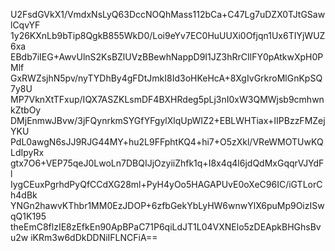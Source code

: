 U2FsdGVkX1/VmdxNsLyQ63DccNOQhMass112bCa+C47Lg7uDZX0TJtGSawlCqvYF
1y26KXnLb9bTip8QgkB855WkD0/Loi9eYv7EC0HuUUXi0Ofjqn1Ux6TIYjWUZ6xa
EBdb7iIEG+AwvUlnS2KsBZlUVzBBewhNappD9I1JZ3hRrCIlFY0pAtkwXpH0PMlf
GxRWZsjhN5pv/nyTYDhBy4gFDtJmkI8Id3oHKeHcA+8XgIvGrkroMlGnKpSQ7y8U
MP7VknXtTFxup/IQX7ASZKLsmDF4BXHRdeg5pLj3nI0xW3QMWjsb9cmhwnkZtbOy
DMjEnmwJBvw/3jFQynrkmSYGfYFgylXlqUpWIZ2+EBLWHTiax+IIPBzzFMZejYKU
PdL0awgN6sJJ9RJG44MY+hu2L9FFphtKQ4+hi7+O5zXkl/VReWMOTUwKQLdIpyRx
gtx7O6+VEP75qeJ0LwoLn7DBQIJjOzyiiZhfk1q+I8x4q4l6jdQdMxGqqrVJYdFl
IygCEuxPgrhdPyQfCCdXG28ml+PyH4yOo5HAGAPUvE0oXeC96IC/iGTLorCh4dBk
YNGn2hawvKThbr1MM0EzJDOP+6zfbGekYbLyHW6wnwYlX6puMp9OizISwqQ1K195
theEmC8flzIE8zEfkEn90ApBPaC71P6qiLdJT1L04VXNElo5zDEApkBHGhsBvu2w
iKRm3w6dDkDDNiIFLNCFiA==
